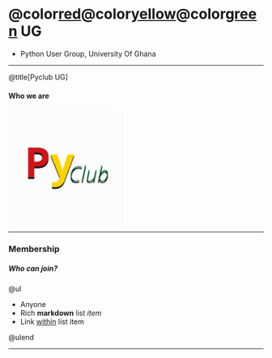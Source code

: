 # @color[red](P)@color[yellow](y)@color[green](Club) UG
- Python User Group, University Of Ghana

---

@title[Pyclub UG]


#### Who we are

![Logo](assets/img/logo.jpg)

---

### Membership
##### Who can join?
@ul

- Anyone
- Rich **markdown** list *item*
- Link [within](https://gitpitch.com) list item

@ulend

---

